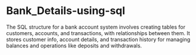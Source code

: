 # Bank_Details-using-sql
The SQL structure for a bank account system involves creating tables for customers, accounts, and transactions, with relationships between them. It stores customer info, account details, and transaction history for managing balances and operations like deposits and withdrawals.

